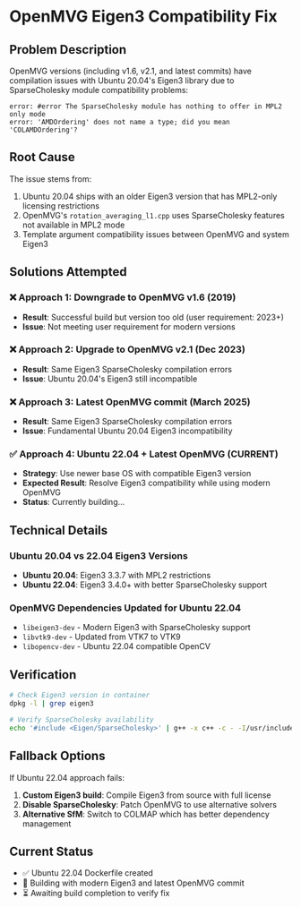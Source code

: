 # OpenMVG Eigen3 Compatibility Fix

## Problem Description

OpenMVG versions (including v1.6, v2.1, and latest commits) have compilation issues with Ubuntu 20.04's Eigen3 library due to SparseCholesky module compatibility problems:

```
error: #error The SparseCholesky module has nothing to offer in MPL2 only mode
error: 'AMDOrdering' does not name a type; did you mean 'COLAMDOrdering'?
```

## Root Cause

The issue stems from:
1. Ubuntu 20.04 ships with an older Eigen3 version that has MPL2-only licensing restrictions
2. OpenMVG's `rotation_averaging_l1.cpp` uses SparseCholesky features not available in MPL2 mode
3. Template argument compatibility issues between OpenMVG and system Eigen3

## Solutions Attempted

### ❌ Approach 1: Downgrade to OpenMVG v1.6 (2019)
- **Result**: Successful build but version too old (user requirement: 2023+)
- **Issue**: Not meeting user requirement for modern versions

### ❌ Approach 2: Upgrade to OpenMVG v2.1 (Dec 2023)
- **Result**: Same Eigen3 SparseCholesky compilation errors
- **Issue**: Ubuntu 20.04's Eigen3 still incompatible

### ❌ Approach 3: Latest OpenMVG commit (March 2025)
- **Result**: Same Eigen3 SparseCholesky compilation errors
- **Issue**: Fundamental Ubuntu 20.04 Eigen3 incompatibility

### ✅ Approach 4: Ubuntu 22.04 + Latest OpenMVG (CURRENT)
- **Strategy**: Use newer base OS with compatible Eigen3 version
- **Expected Result**: Resolve Eigen3 compatibility while using modern OpenMVG
- **Status**: Currently building...

## Technical Details

### Ubuntu 20.04 vs 22.04 Eigen3 Versions
- **Ubuntu 20.04**: Eigen3 3.3.7 with MPL2 restrictions
- **Ubuntu 22.04**: Eigen3 3.4.0+ with better SparseCholesky support

### OpenMVG Dependencies Updated for Ubuntu 22.04
- `libeigen3-dev` - Modern Eigen3 with SparseCholesky support
- `libvtk9-dev` - Updated from VTK7 to VTK9
- `libopencv-dev` - Ubuntu 22.04 compatible OpenCV

## Verification

```bash
# Check Eigen3 version in container
dpkg -l | grep eigen3

# Verify SparseCholesky availability
echo '#include <Eigen/SparseCholesky>' | g++ -x c++ -c - -I/usr/include/eigen3
```

## Fallback Options

If Ubuntu 22.04 approach fails:
1. **Custom Eigen3 build**: Compile Eigen3 from source with full license
2. **Disable SparseCholesky**: Patch OpenMVG to use alternative solvers
3. **Alternative SfM**: Switch to COLMAP which has better dependency management

## Current Status

- ✅ Ubuntu 22.04 Dockerfile created
- 🔄 Building with modern Eigen3 and latest OpenMVG commit
- ⏳ Awaiting build completion to verify fix
